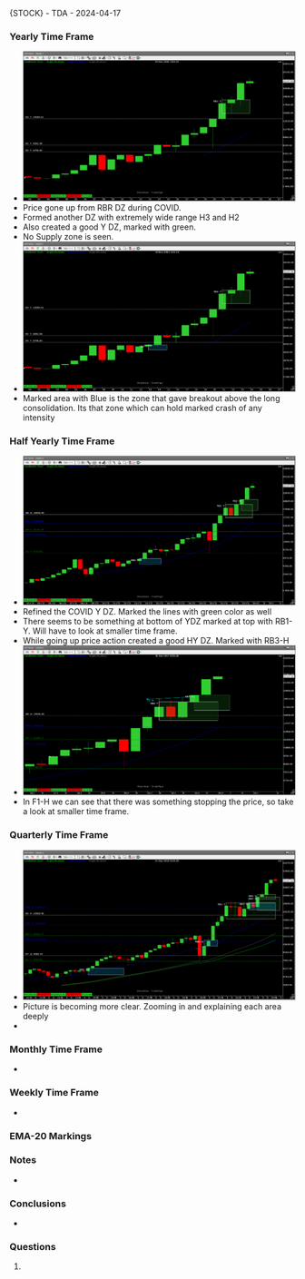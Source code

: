 {STOCK} - TDA - 2024-04-17

### Yearly Time Frame
- ![](_attachments/Pasted%20image%2020240417092909.png)
- Price gone up from RBR DZ during COVID.
- Formed another DZ with extremely wide range H3 and H2
- Also created a good Y DZ, marked with green.
- No Supply zone is seen.
- ![](_attachments/Pasted%20image%2020240417093110.png)
- Marked area with Blue is the zone that gave breakout above the long consolidation. Its that zone which can hold marked crash of any intensity
### Half Yearly Time Frame
- ![](_attachments/Pasted%20image%2020240417100708.png)
- Refined the COVID Y DZ. Marked the lines with green color as well
- There seems to be something at bottom of YDZ marked at top with RB1-Y. Will have to look at smaller time frame.
- While going up price action created a good HY DZ. Marked with RB3-H
- ![](_attachments/Pasted%20image%2020240417101350.png)
- In F1-H we can see that there was something stopping the price, so take a look at smaller time frame.
### Quarterly Time Frame
- ![](_attachments/Pasted%20image%2020240417103041.png)
- Picture is becoming more clear. Zooming in and explaining each area deeply
- 
### Monthly Time Frame
- 
### Weekly Time Frame
- 
### EMA-20 Markings

### Notes
- 
### **Conclusions**
- 
### **Questions**
1. 

